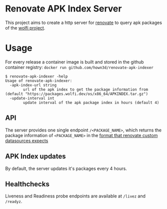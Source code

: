 # Renovate APK Index Server

This project aims to create a http server for [renovate](https://github.com/renovatebot/renovate) to query apk packages of the [wolfi project](https://github.com/wolfi-dev/os).

# Usage

For every release a container image is built and stored in the github container registry: `docker run github.com/hown3d/renovate-apk-indexer`

```
$ renovate-apk-indexer -help
Usage of renovate-apk-indexer:
  -apk-index-url string
        url of the apk index to get the package information from (default "https://packages.wolfi.dev/os/x86_64/APKINDEX.tar.gz")
  -update-interval int
        update interval of the apk package index in hours (default 4)
```

## API

The server provides one single endpoint `/<PACKAGE_NAME>`, which returns the package information of `<PACKAGE_NAME>` in the [format that renovate custom datasources expects](https://docs.renovatebot.com/modules/datasource/custom/)

## APK Index updates

By default, the server updates it's packages every 4 hours.

## Healthchecks

Liveness and Readiness probe endpoints are available at `/livez` and `/readyz`.